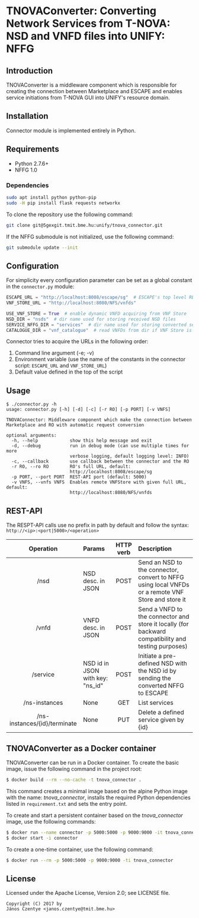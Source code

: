 # TNOVAConverter: Converting Network Services from T-NOVA: NSD and VNFD files into UNIFY: NFFG

## Introduction

TNOVAConverter is a middleware component which is responsible for creating the connection 
between Marketplace and ESCAPE and enables service initiations from T-NOVA GUI into UNIFY's 
resource domain.

## Installation

Connector module is implemented entirely in Python.

## Requirements

* Python 2.7.6+
* NFFG 1.0

### Dependencies

```bash
sudo apt install python python-pip
sudo -H pip install flask requests networkx
```

To clone the repository use the following command:

```bash
git clone git@5gexgit.tmit.bme.hu:unify/tnova_connector.git
```

If the NFFG submodule is not initialized, use the following command:

```bash
git submodule update --init
```

## Configuration

For simplicity every configuration parameter can be set as a global constant in the `connector.py` module:

```python
ESCAPE_URL = "http://localhost:8008/escape/sg"  # ESCAPE's top level REST-API
VNF_STORE_URL = "http://localhost:8080/NFS/vnfds"

USE_VNF_STORE = True  # enable dynamic VNFD acquiring from VNF Store
NSD_DIR = "nsds"  # dir name used for storing received NSD files
SERVICE_NFFG_DIR = "services"  # dir name used for storing converted services
CATALOGUE_DIR = "vnf_catalogue"  # read VNFDs from dir if VNF Store is disabled
```

Connector tries to acquire the URLs in the following order:

1. Command line argument (-e; -v)
2. Environment variable (use the name of the constants in the connector script: `ESCAPE_URL` and `VNF_STORE_URL`)
3. Default value defined in the top of the script

## Usage

```
$ ./connector.py -h
usage: connector.py [-h] [-d] [-c] [-r RO] [-p PORT] [-v VNFS]

TNOVAConnector: Middleware component which make the connection between
Marketplace and RO with automatic request conversion

optional arguments:
  -h, --help            show this help message and exit
  -d, --debug           run in debug mode (can use multiple times for more
                        verbose logging, default logging level: INFO)
  -c, --callback        use callback between the connector and the RO
  -r RO, --ro RO        RO's full URL, default:
                        http://localhost:8008/escape/sg
  -p PORT, --port PORT  REST-API port (default: 5000)
  -v VNFS, --vnfs VNFS  Enables remote VNFStore with given full URL, default:
                        http://localhost:8080/NFS/vnfds
```

## REST-API

The RESPT-API calls use no prefix in path by default and follow the syntax: ``http://<ip>:<port|5000>/<operation>``

| Operation                     | Params                            | HTTP verb | Description                                                                                        |
|:-----------------------------:|:----------------------------------|:---------:|:---------------------------------------------------------------------------------------------------|
| /nsd                          | NSD desc. in JSON                 | POST      | Send an NSD to the connector, convert to NFFG using local VNFDs or a remote VNF Store and store it |
| /vnfd                         | VNFD desc. in JSON                | POST      | Send a VNFD to the connector and store it locally (for backward compatibility and testing purposes)|
| /service                      | NSD id in JSON with key: "ns_id"  | POST      | Initiate a pre-defined NSD with the NSD id by sending the converted NFFG to ESCAPE                 |
| /ns-instances                 | None                              | GET       | List services                                                                                      |
| /ns-instances/{id}/terminate  | None                              | PUT       | Delete a defined service given by {id}                                                             |

## TNOVAConverter as a Docker container

TNOVAConverter can be run in a Docker container. To create the basic image, issue the following command 
in the project root:

```bash
$ docker build --rm --no-cache -t tnova_connector .
```

This command creates a minimal image based on the alpine Python image with the name: _tnova_connector_, 
installs the required Python dependencies listed in `requirement.txt` and sets the entry point.

To create and start a persistent container based on the _tnova_connector_ image, use the following commands:

```bash
$ docker run --name connector -p 5000:5000 -p 9000:9000 -it tnova_connector
$ docker start -i connector
```

To create a one-time container, use the following command:

```bash
$ docker run --rm -p 5000:5000 -p 9000:9000 -ti tnova_connector
```

## License

Licensed under the Apache License, Version 2.0; see LICENSE file.

    Copyright (C) 2017 by
    János Czentye <janos.czentye@tmit.bme.hu>